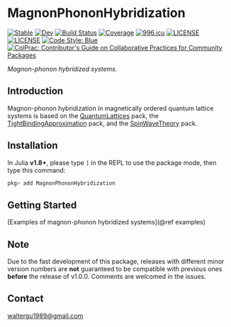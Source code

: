 # MagnonPhononHybridization

[![Stable](https://img.shields.io/badge/docs-stable-blue.svg)](https://Quantum-Many-Body.github.io/MagnonPhononHybridization.jl/stable)
[![Dev](https://img.shields.io/badge/docs-dev-blue.svg)](https://Quantum-Many-Body.github.io/MagnonPhononHybridization.jl/dev)
[![Build Status](https://github.com/Quantum-Many-Body/MagnonPhononHybridization.jl/actions/workflows/CI.yml/badge.svg?branch=main)](https://github.com/Quantum-Many-Body/MagnonPhononHybridization.jl/actions/workflows/CI.yml?query=branch%3Amain)
[![Coverage](https://codecov.io/gh/Quantum-Many-Body/MagnonPhononHybridization.jl/branch/main/graph/badge.svg)](https://codecov.io/gh/Quantum-Many-Body/MagnonPhononHybridization.jl)
[![996.icu](https://img.shields.io/badge/link-996.icu-red.svg)](https://996.icu)
[![LICENSE](https://img.shields.io/badge/License-Apache%202.0-blue.svg)](https://opensource.org/licenses/Apache-2.0)
[![LICENSE](https://img.shields.io/badge/license-Anti%20996-blue.svg)](https://github.com/996icu/996.ICU/blob/master/LICENSE)
[![Code Style: Blue](https://img.shields.io/badge/code%20style-blue-4495d1.svg)](https://github.com/invenia/BlueStyle)
[![ColPrac: Contributor's Guide on Collaborative Practices for Community Packages](https://img.shields.io/badge/ColPrac-Contributor's%20Guide-blueviolet)](https://github.com/SciML/ColPrac)

*Magnon-phonon hybridized systems.*

## Introduction

Magnon-phonon hybridization in magnetically ordered quantum lattice systems is based on the [QuantumLattices](https://github.com/Quantum-Many-Body/QuantumLattices.jl) pack, the [TightBindingApproximation](https://github.com/Quantum-Many-Body/TightBindingApproximation.jl) pack, and the [SpinWaveTheory](https://github.com/Quantum-Many-Body/SpinWaveTheory.jl) pack.

## Installation

In Julia **v1.8+**, please type `]` in the REPL to use the package mode, then type this command:

```julia
pkg> add MagnonPhononHybridization
```

## Getting Started

[Examples of magnon-phonon hybridized systems](@ref examples)

## Note

Due to the fast development of this package, releases with different minor version numbers are **not** guaranteed to be compatible with previous ones **before** the release of v1.0.0. Comments are welcomed in the issues.

## Contact
waltergu1989@gmail.com